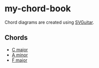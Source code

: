 # my-chord-book

Chord diagrams are created using [SVGuitar](https://github.com/omnibrain/svguitar).

## Chords
- [C major](chords/c_major.md)
- [A minor](chords/a_minor.md)
- [F major](chords/f_major.md)
